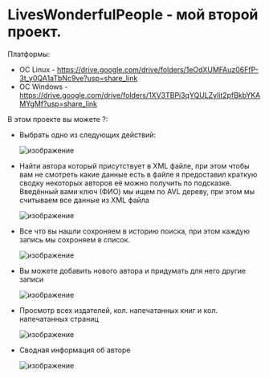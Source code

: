 # LivesWonderfulPeople - мой второй проект.

Платформы:

- OC Linux -  https://drive.google.com/drive/folders/1eOdXUMFAuz06FfP-3t_y0QA1aTbNc9ve?usp=share_link
- OC Windows - https://drive.google.com/drive/folders/1XV3TBPi3qYQULZylit2pfBkbYKAMYgMf?usp=share_link

В этом проекте вы можете ?:
- Выбрать одно из следующих действий: 

  ![изображение](https://user-images.githubusercontent.com/100667839/217431126-cd8917d4-1eb3-49a7-bada-99ad8e1d118b.png)

- Найти автора который присутствует в XML файле, при этом чтобы вам не смотреть какие данные есть в файле я предоставил
  краткую сводку некоторых авторов её можно получить по подсказке. Введённый вами ключ (ФИО) мы ищем по AVL дереву, 
  при этом мы считываем все данные из XML файла
  
  ![изображение](https://user-images.githubusercontent.com/100667839/217431264-54c69d1a-f6fb-4c73-9015-c5d6cd130fda.png)

- Все что вы нашли сохроняем в историю поиска, при этом каждую запись мы сохроняем в список. 

  ![изображение](https://user-images.githubusercontent.com/100667839/217431428-015e7545-8356-481c-a83e-dc049c882ede.png)

- Вы можете добавить нового автора и придумать для него другие записи

  ![изображение](https://user-images.githubusercontent.com/100667839/217431708-dbcc0f3f-47b4-49ba-8371-cf7b4d6901e3.png)


- Просмотр всех издателей, кол. напечатанных книг и кол. напечатанных страниц

  ![изображение](https://user-images.githubusercontent.com/100667839/217431798-2bac21e2-a7b8-4e35-b3f0-a8cb21c1dab9.png)

- Сводная информация об авторе 
  
  ![изображение](https://user-images.githubusercontent.com/100667839/217431890-1763a95d-8af9-4966-b39c-81910e758fc4.png)

